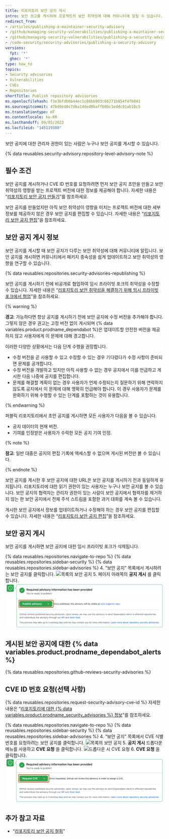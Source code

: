 ```yaml
---
title: 리포지토리 보안 공지 게시
intro: 보안 권고를 게시하여 프로젝트의 보안 취약성에 대해 커뮤니티에 알릴 수 있습니다.
redirect_from:
- /articles/publishing-a-maintainer-security-advisory
- /github/managing-security-vulnerabilities/publishing-a-maintainer-security-advisory
- /github/managing-security-vulnerabilities/publishing-a-security-advisory
- /code-security/security-advisories/publishing-a-security-advisory
versions:
  fpt: '*'
  ghec: '*'
type: how_to
topics:
- Security advisories
- Vulnerabilities
- CVEs
- Repositories
shortTitle: Publish repository advisories
ms.openlocfilehash: f3e3bfdb6b44ec1c86bb903c66271b854f4fb041
ms.sourcegitcommit: 47bd0e48c7dba1dde49baff60bc1eddc91ab10c5
ms.translationtype: HT
ms.contentlocale: ko-KR
ms.lasthandoff: 09/05/2022
ms.locfileid: "145119380"
---
```

<!--Marketing-LINK: From /features/security/software-supply-chain page "Publishing a security advisory".-->

보안 공지에 대한 관리자 권한이 있는 사람은 누구나 보안 공지를 게시할 수 있습니다.

{% data reusables.security-advisory.repository-level-advisory-note %}

## 필수 조건

보안 공지를 게시하거나 CVE ID 번호를 요청하려면 먼저 보안 공지 초안을 만들고 보안 취약성의 영향을 받는 프로젝트 버전에 대한 정보를 제공해야 합니다. 자세한 내용은 “[리포지토리 보안 공지 만들기](/code-security/repository-security-advisories/creating-a-repository-security-advisory)”를 참조하세요.

보안 공지를 만들었지만 아직 보안 취약성이 영향을 미치는 프로젝트 버전에 대한 세부 정보를 제공하지 않은 경우 보안 공지를 편집할 수 있습니다. 자세한 내용은 “[리포지토리 보안 공지 편집](/code-security/repository-security-advisories/editing-a-repository-security-advisory)”을 참조하세요.

## 보안 공지 게시 정보

보안 공지를 게시할 때 보안 공지가 다루는 보안 취약성에 대해 커뮤니티에 알립니다. 보안 공지를 게시하면 커뮤니티에서 패키지 종속성을 쉽게 업데이트하고 보안 취약성의 영향을 연구할 수 있습니다.

{% data reusables.repositories.security-advisories-republishing %}

보안 공지를 게시하기 전에 비공개로 협업하여 임시 프라이빗 포크의 취약성을 수정할 수 있습니다. 자세한 내용은 “[리포지토리 보안 취약성을 해결하기 위해 임시 프라이빗 포크에서 협업](/code-security/repository-security-advisories/collaborating-in-a-temporary-private-fork-to-resolve-a-repository-security-vulnerability)”을 참조하세요.

{% warning %}

**경고**: 가능하다면 항상 공지를 게시하기 전에 보안 공지에 수정 버전을 추가해야 합니다. 그렇지 않은 경우 권고는 고정 버전 없이 게시되며 {% data variables.product.prodname_dependabot %}은 업데이트할 안전한 버전을 제공하지 않고 사용자에게 이 문제에 대해 경고합니다.

이러한 다양한 상황에서는 다음 단계 수행을 권장합니다.

- 수정 버전을 곧 사용할 수 있고 수정할 수 있는 경우 기다렸다가 수정 사항이 준비되면 문제를 공개합니다.
- 수정 버전을 개발하고 있지만 아직 사용할 수 없는 경우 공지에서 이를 언급하고 게시한 다음 나중에 공지를 편집합니다.
- 문제를 해결할 계획이 없는 경우 사용자가 언제 수정되는지 질문하기 위해 연락하지 않도록 공지에서 이 문제에 대해 명확히 언급해야 합니다. 이 경우 사용자가 문제를 완화하기 위해 수행할 수 있는 단계를 포함하는 것이 유용합니다.

{% endwarning %}

퍼블릭 리포지토리에서 초안 공지를 게시하면 모든 사용자가 다음을 볼 수 있습니다.

- 공지 데이터의 현재 버전.
- 기여를 인정받은 사용자가 수락한 모든 공지 기여 인정.
  
{% note %}

**참고**: 일반 대중은 공지의 편집 기록에 액세스할 수 없으며 게시된 버전만 볼 수 있습니다.

{% endnote %}

보안 공지를 게시한 후 보안 공지에 대한 URL은 보안 공지를 게시하기 전과 동일하게 유지됩니다. 리포지토리에 대한 읽기 권한이 있는 사용자는 누구나 보안 공지를 볼 수 있습니다. 보안 공지의 협력자는 관리자 권한이 있는 사람이 보안 공지에서 협력자를 제거하지 않는 한 보안 공지에서 전체 주석 스트림을 포함한 과거 대화를 계속 볼 수 있습니다. 

게시한 보안 공지에서 정보를 업데이트하거나 수정해야 하는 경우 보안 공지를 편집할 수 있습니다. 자세한 내용은 “[리포지토리 보안 공지 편집](/code-security/repository-security-advisories/editing-a-repository-security-advisory)”을 참조하세요.

## 보안 공지 게시

보안 공지를 게시하면 보안 공지에 대한 임시 프라이빗 포크가 삭제됩니다.

{% data reusables.repositories.navigate-to-repo %} {% data reusables.repositories.sidebar-security %} {% data reusables.repositories.sidebar-advisories %}
4. “보안 공지” 목록에서 게시하려는 보안 공지를 클릭합니다.
  ![목록의 보안 공지](/assets/images/help/security/security-advisory-in-list.png)
5. 페이지 아래쪽의 **공지 게시** 를 클릭합니다.
  ![공지 게시 단추](/assets/images/help/security/publish-advisory-button.png)
  
## 게시된 보안 공지에 대한 {% data variables.product.prodname_dependabot_alerts %}

{% data reusables.repositories.github-reviews-security-advisories %}

## CVE ID 번호 요청(선택 사항)

{% data reusables.repositories.request-security-advisory-cve-id %} 자세한 내용은 “[리포지토리에 대한 {% data variables.product.prodname_security_advisories %} 정보](/code-security/repository-security-advisories/about-github-security-advisories-for-repositories#cve-identification-numbers)”를 참조하세요.

{% data reusables.repositories.navigate-to-repo %} {% data reusables.repositories.sidebar-security %} {% data reusables.repositories.sidebar-advisories %}
4. “보안 공지” 목록에서 CVE 식별 번호를 요청하려는 보안 공지를 클릭합니다.
  ![목록의 보안 공지](/assets/images/help/security/security-advisory-in-list.png)
5. **공지 게시** 드롭다운 메뉴를 사용하고 **CVE 요청** 을 클릭합니다.
  ![드롭다운 시 CVE 요청](/assets/images/help/security/security-advisory-drop-down-request-cve.png)
6. **CVE 요청** 을 클릭합니다.
  ![CVE 요청 단추](/assets/images/help/security/security-advisory-request-cve-button.png)

## 추가 참고 자료

- “[리포지토리 보안 공지 철회](/code-security/repository-security-advisories/withdrawing-a-repository-security-advisory)”
